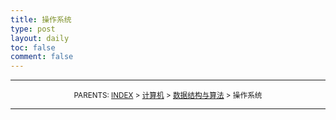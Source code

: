 ```yaml
---
title: 操作系统
type: post
layout: daily
toc: false
comment: false
---
```

---
<small><center>PARENTS: [INDEX](/gknows/wikimap) > [计算机](/gknows/计算机) > [数据结构与算法](/gknows/数据结构与算法) > 操作系统</center></small>

---
